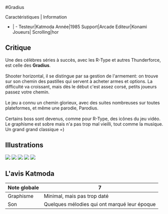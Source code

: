#Gradius

Caractéristiques | Information
- | -
Testeur|Katmoda
Année|1985
Support|Arcade
Editeur|Konami
Joueurs|
Scrolling|hor

## Critique
Une des célèbres séries à succès, avec les R-Type et autres Thunderforce, est celle des <b>Gradius</b>.<br/><br/>Shooter horizontal, il se distingue par sa gestion de l'armement: on trouve sur son chemin des pastilles qui servent à acheter armes et options. La difficulté va croissant, mais dès le début c'est assez corsé, petits joueurs passez votre chemin.<br/><br/>Le jeu a connu un chemin glorieux, avec des suites nombreuses sur toutes plateformes, et même une parodie, Parodius.<br/><br/>Certains boss sont devenus, comme pour R-Type, des icônes du jeu vidéo. Le graphisme est sobre mais n'a pas trop mal vieilli, tout comme la musique. Un grand grand classique =)

## Illustrations
![](http://www.shmup.com/images/thumbs/gradius.gif)
![](http://www.shmup.com/images/thumbs/gradius-2.gif)
![](http://www.shmup.com/images/thumbs/)
![](http://www.shmup.com/images/thumbs/)
![](http://www.shmup.com/images/thumbs/)

## L'avis Katmoda
Note globale|7
-|-
Graphisme|Minimal, mais pas trop daté
Son|Quelques mélodies qui ont marqué leur époque
